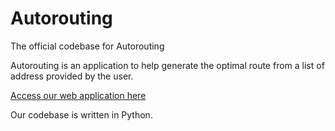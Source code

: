 # Autorouting

The official codebase for Autorouting

Autorouting is an application to help generate the optimal route from a list of address provided by the user.

[Access our web application here](http://www.techworldconnect.com/delivery/)

Our codebase is written in Python.
